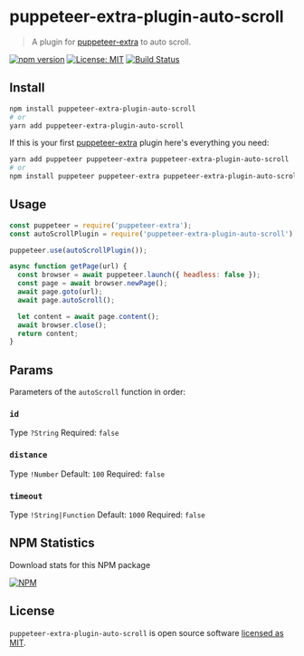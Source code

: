 # puppeteer-extra-plugin-auto-scroll

> A plugin for [puppeteer-extra](https://github.com/berstend/puppeteer-extra) to auto scroll.

[![npm version](https://badge.fury.io/js/puppeteer-extra-plugin-auto-scroll.svg)](https://www.npmjs.com/package/puppeteer-extra-plugin-auto-scroll) [![License: MIT](https://img.shields.io/badge/License-MIT-yellow.svg)](https://github.com/andrelmlins/puppeteer-extra-plugin-auto-scroll/blob/master/LICENSE) [![Build Status](https://travis-ci.com/andrelmlins/puppeteer-extra-plugin-auto-scroll.svg?branch=master)](https://travis-ci.com/andrelmlins/puppeteer-extra-plugin-auto-scroll)

## Install

```sh
npm install puppeteer-extra-plugin-auto-scroll
# or
yarn add puppeteer-extra-plugin-auto-scroll
```

If this is your first [puppeteer-extra](https://github.com/berstend/puppeteer-extra) plugin here's everything you need:

```sh
yarn add puppeteer puppeteer-extra puppeteer-extra-plugin-auto-scroll
# or
npm install puppeteer puppeteer-extra puppeteer-extra-plugin-auto-scroll
```

## Usage

```js
const puppeteer = require('puppeteer-extra');
const autoScrollPlugin = require('puppeteer-extra-plugin-auto-scroll');

puppeteer.use(autoScrollPlugin());

async function getPage(url) {
  const browser = await puppeteer.launch({ headless: false });
  const page = await browser.newPage();
  await page.goto(url);
  await page.autoScroll();

  let content = await page.content();
  await browser.close();
  return content;
}
```

## Params

Parameters of the `autoScroll` function in order:

### `id`

Type `?String` Required: `false`

### `distance`

Type `!Number` Default: `100` Required: `false`

### `timeout`

Type `!String|Function` Default: `1000` Required: `false`

## NPM Statistics

Download stats for this NPM package

[![NPM](https://nodei.co/npm/puppeteer-extra-plugin-auto-scroll.png)](https://nodei.co/npm/puppeteer-extra-plugin-auto-scroll/)

## License

`puppeteer-extra-plugin-auto-scroll` is open source software [licensed as MIT](https://github.com/andrelmlins/puppeteer-extra-plugin-auto-scroll/blob/master/LICENSE).
